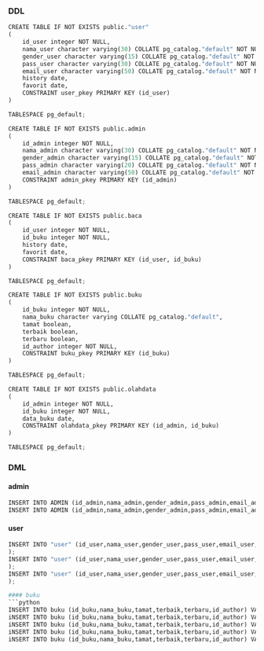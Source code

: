 ### DDL
```python
CREATE TABLE IF NOT EXISTS public."user"
(
    id_user integer NOT NULL,
    nama_user character varying(30) COLLATE pg_catalog."default" NOT NULL,
    gender_user character varying(15) COLLATE pg_catalog."default" NOT NULL,
    pass_user character varying(30) COLLATE pg_catalog."default" NOT NULL,
    email_user character varying(50) COLLATE pg_catalog."default" NOT NULL,
    history date,
    favorit date,
    CONSTRAINT user_pkey PRIMARY KEY (id_user)
)

TABLESPACE pg_default;

CREATE TABLE IF NOT EXISTS public.admin
(
    id_admin integer NOT NULL,
    nama_admin character varying(30) COLLATE pg_catalog."default" NOT NULL,
    gender_admin character varying(15) COLLATE pg_catalog."default" NOT NULL,
    pass_admin character varying(20) COLLATE pg_catalog."default" NOT NULL,
    email_admin character varying(50) COLLATE pg_catalog."default" NOT NULL,
    CONSTRAINT admin_pkey PRIMARY KEY (id_admin)
)

TABLESPACE pg_default;

CREATE TABLE IF NOT EXISTS public.baca
(
    id_user integer NOT NULL,
    id_buku integer NOT NULL,
    history date,
    favorit date,
    CONSTRAINT baca_pkey PRIMARY KEY (id_user, id_buku)
)

TABLESPACE pg_default;

CREATE TABLE IF NOT EXISTS public.buku
(
    id_buku integer NOT NULL,
    nama_buku character varying COLLATE pg_catalog."default",
    tamat boolean,
    terbaik boolean,
    terbaru boolean,
    id_author integer NOT NULL,
    CONSTRAINT buku_pkey PRIMARY KEY (id_buku)
)

TABLESPACE pg_default;

CREATE TABLE IF NOT EXISTS public.olahdata
(
    id_admin integer NOT NULL,
    id_buku integer NOT NULL,
    data_buku date,
    CONSTRAINT olahdata_pkey PRIMARY KEY (id_admin, id_buku)
)

TABLESPACE pg_default;

```

### DML
#### admin
```python
INSERT INTO ADMIN (id_admin,nama_admin,gender_admin,pass_admin,email_admin) VALUES ('1', 'umild', 'f','bsyw7', 'umild@gmail.com');
INSERT INTO ADMIN (id_admin,nama_admin,gender_admin,pass_admin,email_admin) VALUES ('2', 'jaki', 'f','bjn6yw7', 'jakisd@gmail.com');
```
#### user
```python
INSERT INTO "user" (id_user,nama_user,gender_user,pass_user,email_user,history,favorit) VALUES ('1','kholis','f','hbjha3','kholis@gmail.com','2001-01-03','2001-04-05'
);
INSERT INTO "user" (id_user,nama_user,gender_user,pass_user,email_user,history,favorit) VALUES ('2','rijik','f','hbvsha3','rijik@gmail.com','2002-01-03','2003-04-05'
);
INSERT INTO "user" (id_user,nama_user,gender_user,pass_user,email_user,history,favorit) VALUES ('3','jajang','m','hknjkea3','jajang@gmail.com','2009-03-03','2010-04-05'
);

#### buku
```python
INSERT INTO buku (id_buku,nama_buku,tamat,terbaik,terbaru,id_author) VALUES ('1', 'one peace', 'f', 't', 'f', '1');
iNSERT INTO buku (id_buku,nama_buku,tamat,terbaik,terbaru,id_author) VALUES ('2', 'black clover', 'f', 't', 'f', '1'); 
iNSERT INTO buku (id_buku,nama_buku,tamat,terbaik,terbaru,id_author) VALUES ('3', 'god thunder', 't', 't', 'f', '2');
iNSERT INTO buku (id_buku,nama_buku,tamat,terbaik,terbaru,id_author) VALUES ('4', 'bleach', 't', 'f', 't', '2');
iNSERT INTO buku (id_buku,nama_buku,tamat,terbaik,terbaru,id_author) VALUES ('5', 'naruto', 'f', 't', 't', '3'); 
```
